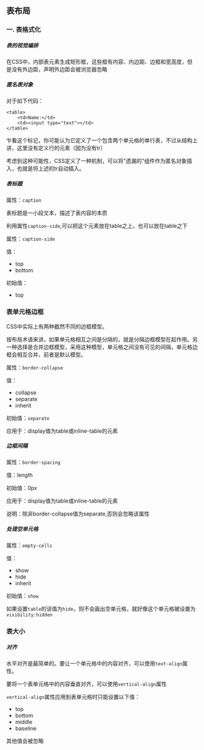 ## 表布局
###

### 一. 表格式化

##### 表的视觉编排

在CSS中，内部表元素生成矩形框，这些框有内容、内边距、边框和宽高度，但是没有外边距，声明外边距会被浏览器忽略

##### 匿名表对象

对于如下代码：

	<table>
		<td>Name:</td>
		<td><input type="text"></td>
	</table>
	
乍看这个标记，你可能认为它定义了一个包含两个单元格的单行表，不过从结构上讲，这里没有定义行的元素（因为没有tr）

考虑到这种可能性，CSS定义了一种机制，可以将"遗漏的"组件作为匿名对象插入，也就是将上述的tr自动插入。

##### 表标题

属性：`caption`

表标题是一小段文本，描述了表内容的本质

利用属性`caption-side`,可以把这个元素放在table之上，也可以放在table之下

属性：`caption-side`

值：

* top
* bottom

初始值：

* top

### 表单元格边框

CSS中实际上有两种截然不同的边框模型。

按布局术语来讲，如果单元格相互之间是分隔的，就是分隔边框模型在起作用。另一种选择是合并边框模型，采用这种模型，单元格之间没有可见的间隔，单元格边框会相互合并，前者是默认模型。

属性：`border-collapse`

值：

* collapse
* separate
* inherit

初始值：`separate`

应用于：display值为table或inline-table的元素

##### 边框间隔

属性：`border-spacing`

值：length

初始值：0px

应用于：display值为table或inline-table的元素

说明：除非border-collapse值为separate,否则会忽略该属性

##### 处理空单元格

属性：`empty-cells`

值：

* show
* hide
* inherit

初始值：`show`

如果设置`table`的该值为`hide`，则不会画出空单元格，就好像这个单元格被设置为`visibility:hidden`

### 表大小

##### 对齐

水平对齐是最简单的。要让一个单元格中的内容对齐，可以使用`text-align`属性。

要将一个表单元格中的内容垂直对齐，可以使用`vertical-align`属性

`vertical-align`属性应用到表单元格时只能设置以下值：

* top
* bottom
* middle
* baseline

其他值会被忽略